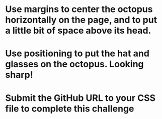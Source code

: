# Use margins to center the octopus horizontally on the page, and to put a little bit of space above its head.
# Use positioning to put the hat and glasses on the octopus. Looking sharp!
# Submit the GitHub URL to your CSS file to complete this challenge